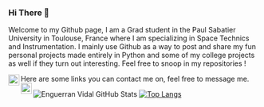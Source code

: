 ### Hi There 👋

Welcome to my Github page, I am a Grad student in the Paul Sabatier University in Toulouse, France where I am specializing in Space Technics and Instrumentation. I mainly use Github as a way to post and share my fun personal projects made entirely in Python and some of my college projects as well if they turn out interesting. Feel free to snoop in my repositories !

Here are some links you can contact me on, feel free to message me. <a href="https://www.linkedin.com/in/enguerran-vidal/"><img align="left" alt="LinkedIn" width="22px" src="https://cdn.jsdelivr.net/npm/simple-icons@3.1.0/icons/linkedin.svg" /></a> <a href="engue11@hotmail.com"><img align="left" alt="'Gmail" width="22px" src="https://cdn.jsdelivr.net/npm/simple-icons@3.1.0/icons/gmail.svg" /></a>

![Enguerran Vidal GitHub Stats](https://github-readme-stats.vercel.app/api?username=EnguerranVidal&show_icons=true&title_color=fff&icon_color=79ff97&text_color=9f9f9f&bg_color=151515&theme=dark)      [![Top Langs](https://github-readme-stats.vercel.app/api/top-langs/?username=EnguerranVidal)](https://github.com/anuraghazra/github-readme-stats)

